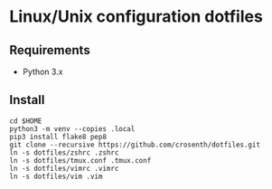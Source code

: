 # Linux/Unix configuration dotfiles

## Requirements

* Python 3.x

## Install

```
cd $HOME
python3 -m venv --copies .local
pip3 install flake8 pep8
git clone --recursive https://github.com/crosenth/dotfiles.git
ln -s dotfiles/zshrc .zshrc
ln -s dotfiles/tmux.conf .tmux.conf
ln -s dotfiles/vimrc .vimrc
ln -s dotfiles/vim .vim
